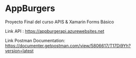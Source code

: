 # AppBurgers
Proyecto Final del curso APIS &amp; Xamarin Forms Básico 

Link API : https://appburgerapi.azurewebsites.net 

Link Postman Documentation: https://documenter.getpostman.com/view/5806617/T17Di9Yh?version=latest 
